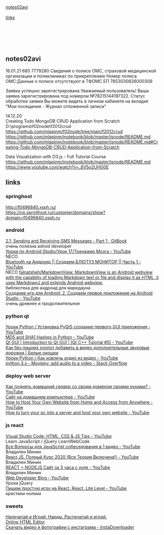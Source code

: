 
[notes02avi](#notes02avi)   
[](#)   
[links](#links)   
[](#)   
[](#)   
[](#)   
[](#)   
[](#)   
[](#)   


## notes02avi
16.01.21
685 
7779280
Сведения о полисе ОМС, страховой медицинской организации и поликлиниках по прикреплению
Номер полиса ОМС:Данные о полисе отсутствуют в ТФОМС
ЕП 7853030826000309

Заявка успешно зарегистрирована
Уважаемый пользователь! Ваша заявка зарегистрирована под номером №78215144197322. Статус обработки заявки Вы можете видеть в личном кабинете на вкладке "Мои посещения - Журнал отложенной записи"

14.12.20  
Creating Todo MongoDB CRUD Application from Scratch  
D:\programs\f02node\f2012crud  
https://github.com/mlapinm/f02node/tree/main/f2012crud  
https://github.com/mlapinm/jnotebook/blob/master/jsnode/README.md  
https://github.com/mlapinm/jnotebook/blob/master/jsnode/README.md#Creating-Todo-MongoDB-CRUD-Application-from-Scratch  

Data Visualization with D3.js - Full Tutorial Course  
https://github.com/mlapinm/jnotebook/blob/master/jsnode/README.md
https://www.youtube.com/watch?v=_8V5o2UHG0E  
  
  
  


## links
### springhost
http://f0496840.xsph.ru/  
https://cp.sprinthost.ru/customer/domains/show?domain=f0496840.xsph.ru  

### android
[2.1: Sending and Receiving SMS Messages - Part 1 · GitBook](https://google-developer-training.github.io/android-developer-phone-sms-course/Lesson%202/2_p_sending_sms_messages.html)   
очень полезна adroid developer  
[Уроки по Android Studio/Урок 17/Тренажер Мозга - YouTube](https://www.youtube.com/watch?v=-EhQqvph5vA&list=PLmjT2NFTgg1c-CC0l6GuvpH7_2JZBxqzf&index=39)   
NECO  
[Bluetooth на Андроид || Создаем БЛЮТУЗ МОНИТОР || Часть 1 - YouTube](https://www.youtube.com/watch?v=Zjx5F6o6JGI)   
NECO
[falnatsheh/MarkdownView: MarkdownView is an Android webview with the capablity of loading Markdown text or file and display it as HTML, it uses MarkdownJ and extends Android webview.](https://github.com/falnatsheh/MarkdownView)   
библиотека для андроид для маркдауна  
[Создание игр для Android: 2. Создаем первое приложение на Android Studio - YouTube](https://www.youtube.com/watch?v=-vlmCczDwXE&list=PLiyjLbEJ4htaFo8ujZ5Roiay5Gx5JNL_I&index=69)   
очень древнее и продолжительное  
### python qt
[Уроки Python / Установка PyQt5 создание первого GUI приложения - YouTube](https://www.youtube.com/watch?v=eTL25yiNpG4)   
[MD5 and SHA1 Hashes in Python - YouTube](https://www.youtube.com/watch?v=sdTiJfPOyZo&list=PLUY1lsOTtPeJIQkTG1BX8VU7fm7woUQhp&index=1)   
[Qt GUI | Introduction to Qt GUI | (Qt C++ Tutorial #5) - YouTube](https://www.youtube.com/watch?v=HPYUUnwo-YY&list=PLORBXYLRQHK3mmBOVym4ut5Z_UaKXSqth&index=31)   
[Как без лишних хлопот добавить в видео дополнительные звуковые дорожки | Белые окошки](https://www.white-windows.ru/kak-bez-lishnih-hlopot-dobavit-v-video-dopolnitelnye-zvukovye-dorozhki/)   
[Уроки Python / Как извлечь аудио из видео - YouTube](https://www.youtube.com/watch?v=0nL637G0Cng)   
[python 3.x - Moviepy: add audio to a video - Stack Overflow](https://stackoverflow.com/questions/55032551/moviepy-add-audio-to-a-video)   
### deploy web server
[Как поднять домашний сервер со своим доменом своими руками? - YouTube](https://www.youtube.com/watch?v=avl5rVi-HNo)   
[Сайт на домашнем компьютере - YouTube](https://www.youtube.com/watch?v=mBY3_G9W83s)   
[How to Host Your Own Website from Home and Access from Anywhere - YouTube](https://www.youtube.com/watch?v=RcYixki4-is)   
[How to turn your pc into a server and host your own website - YouTube](https://www.youtube.com/watch?v=ohkMRA74MB4)   
### js react
[Visual Studio Code: HTML, CSS & JS Tips - YouTube](https://www.youtube.com/watch?v=bJiIzz8mFMs)   
Learn JavaScript / jQuery LearnWebCode  
[Все Вопросы для JavaScript собеседования в 1 видео - YouTube](https://www.youtube.com/watch?v=M_pclb-58ZY)   
Владилен Минин  
[React JS. Полный Курс 2020 (Вся Теория Включена!) - YouTube](https://www.youtube.com/watch?v=xJZa2_aldDs&list=RDCMUCg8ss4xW9jASrqWGP30jXiw&index=24)   
Владилен Минин  
[REACT + NODEJS Сайт за 3 часа с нуля - YouTube](https://www.youtube.com/watch?v=ivDjWYcKDZI)   
Владилен Минин  
[Web Developer Blog - YouTube](https://www.youtube.com/c/SuprunAlexey/playlists)   
Уроки jQuery  
[Пишем простую игру на React. React. Lite Level - YouTube](https://www.youtube.com/watch?v=sTxcoJwc1mU)   
крестики нолики  
### sweets
[Напечатай и Играй: Нарды. Распечатай и играй.](http://print-n-play.blogspot.com/2015/06/blog-post_7.html)   
[Online HTML Editor](https://html-online.com/editor/)   
[Скачать видео и фотографии с инстаграма - InstaDownloader](https://instadownloader.co/ru/)

